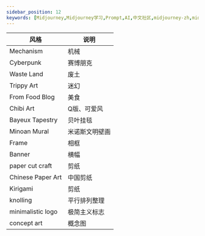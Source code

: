 ```yaml
---
sidebar_position: 12
keywords: [Midjourney,Midjourney学习,Prompt,AI,中文社区,midjourney-zh,midjourney中文教程,prompt,chatgpt-zh,chatgpt,MJ绘画,AI绘画,AI艺术,AI插画,插画,AI,ai,gpt,chatgpt,DALL·E 2,Midjourney,Stable Diffusion,midjourney中文,midjourney入门教程,midjourney中文网,midjourney,midjourney文档,midjourney,midjourney中文指南,midjourney指南,midjourney汉化,midjourney小白教程,midjourney共享账号]
---
```

|风格|说明|
|-|-|
|Mechanism	|机械|
|Cyberpunk	|赛博朋克|
|Waste Land	|废土|
|Trippy Art	|迷幻|
|From Food Blog	|美食|
|Chibi Art|	Q版、可爱风|
|Bayeux Tapestry	|贝叶挂毯|
|Minoan Mural	|米诺斯文明壁画|
|Frame	|相框|
|Banner	|横幅|
|paper cut craft	|剪纸|
|Chinese Paper Art	|中国剪纸|
|Kirigami	|剪纸|
|knolling	|平行排列整理|
|minimalistic logo|	极简主义标志|
|concept art	|概念图